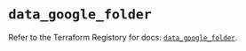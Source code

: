 # `data_google_folder`

Refer to the Terraform Registory for docs: [`data_google_folder`](https://registry.terraform.io/providers/hashicorp/google-beta/4.78.0/docs/data-sources/google_folder).
